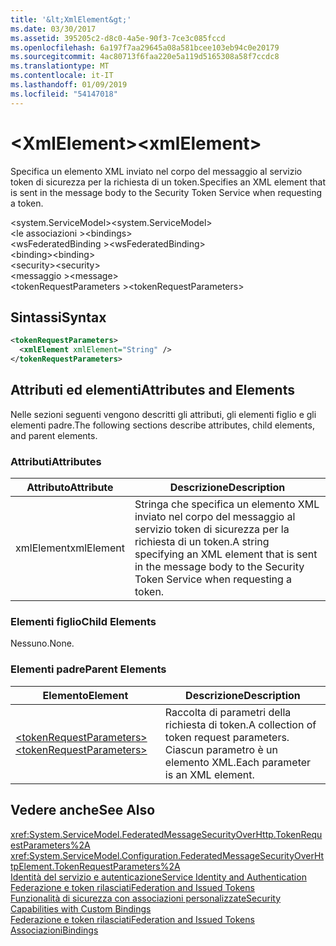 ```yaml
---
title: '&lt;XmlElement&gt;'
ms.date: 03/30/2017
ms.assetid: 395205c2-d8c0-4a5e-90f3-7ce3c085fccd
ms.openlocfilehash: 6a197f7aa29645a08a581bcee103eb94c0e20179
ms.sourcegitcommit: 4ac80713f6faa220e5a119d5165308a58f7ccdc8
ms.translationtype: MT
ms.contentlocale: it-IT
ms.lasthandoff: 01/09/2019
ms.locfileid: "54147018"
---
```

# <a name="ltxmlelementgt"></a><span data-ttu-id="c133c-102">&lt;XmlElement&gt;</span><span class="sxs-lookup"><span data-stu-id="c133c-102">&lt;xmlElement&gt;</span></span>
<span data-ttu-id="c133c-103">Specifica un elemento XML inviato nel corpo del messaggio al servizio token di sicurezza per la richiesta di un token.</span><span class="sxs-lookup"><span data-stu-id="c133c-103">Specifies an XML element that is sent in the message body to the Security Token Service when requesting a token.</span></span>  
  
 <span data-ttu-id="c133c-104">\<system.ServiceModel></span><span class="sxs-lookup"><span data-stu-id="c133c-104">\<system.ServiceModel></span></span>  
<span data-ttu-id="c133c-105">\<le associazioni ></span><span class="sxs-lookup"><span data-stu-id="c133c-105">\<bindings></span></span>  
<span data-ttu-id="c133c-106">\<wsFederatedBinding ></span><span class="sxs-lookup"><span data-stu-id="c133c-106">\<wsFederatedBinding></span></span>  
<span data-ttu-id="c133c-107">\<binding></span><span class="sxs-lookup"><span data-stu-id="c133c-107">\<binding></span></span>  
<span data-ttu-id="c133c-108">\<security></span><span class="sxs-lookup"><span data-stu-id="c133c-108">\<security></span></span>  
<span data-ttu-id="c133c-109">\<messaggio ></span><span class="sxs-lookup"><span data-stu-id="c133c-109">\<message></span></span>  
<span data-ttu-id="c133c-110">\<tokenRequestParameters ></span><span class="sxs-lookup"><span data-stu-id="c133c-110">\<tokenRequestParameters></span></span>  
  
## <a name="syntax"></a><span data-ttu-id="c133c-111">Sintassi</span><span class="sxs-lookup"><span data-stu-id="c133c-111">Syntax</span></span>  
  
```xml  
<tokenRequestParameters>
  <xmlElement xmlElement="String" />
</tokenRequestParameters>
```  
  
## <a name="attributes-and-elements"></a><span data-ttu-id="c133c-112">Attributi ed elementi</span><span class="sxs-lookup"><span data-stu-id="c133c-112">Attributes and Elements</span></span>  
 <span data-ttu-id="c133c-113">Nelle sezioni seguenti vengono descritti gli attributi, gli elementi figlio e gli elementi padre.</span><span class="sxs-lookup"><span data-stu-id="c133c-113">The following sections describe attributes, child elements, and parent elements.</span></span>  
  
### <a name="attributes"></a><span data-ttu-id="c133c-114">Attributi</span><span class="sxs-lookup"><span data-stu-id="c133c-114">Attributes</span></span>  
  
|<span data-ttu-id="c133c-115">Attributo</span><span class="sxs-lookup"><span data-stu-id="c133c-115">Attribute</span></span>|<span data-ttu-id="c133c-116">Descrizione</span><span class="sxs-lookup"><span data-stu-id="c133c-116">Description</span></span>|  
|---------------|-----------------|  
|<span data-ttu-id="c133c-117">xmlElement</span><span class="sxs-lookup"><span data-stu-id="c133c-117">xmlElement</span></span>|<span data-ttu-id="c133c-118">Stringa che specifica un elemento XML inviato nel corpo del messaggio al servizio token di sicurezza per la richiesta di un token.</span><span class="sxs-lookup"><span data-stu-id="c133c-118">A string specifying an XML element that is sent in the message body to the Security Token Service when requesting a token.</span></span>|  
  
### <a name="child-elements"></a><span data-ttu-id="c133c-119">Elementi figlio</span><span class="sxs-lookup"><span data-stu-id="c133c-119">Child Elements</span></span>  
 <span data-ttu-id="c133c-120">Nessuno.</span><span class="sxs-lookup"><span data-stu-id="c133c-120">None.</span></span>  
  
### <a name="parent-elements"></a><span data-ttu-id="c133c-121">Elementi padre</span><span class="sxs-lookup"><span data-stu-id="c133c-121">Parent Elements</span></span>  
  
|<span data-ttu-id="c133c-122">Elemento</span><span class="sxs-lookup"><span data-stu-id="c133c-122">Element</span></span>|<span data-ttu-id="c133c-123">Descrizione</span><span class="sxs-lookup"><span data-stu-id="c133c-123">Description</span></span>|  
|-------------|-----------------|  
|[<span data-ttu-id="c133c-124">\<tokenRequestParameters></span><span class="sxs-lookup"><span data-stu-id="c133c-124">\<tokenRequestParameters></span></span>](../../../../../docs/framework/configure-apps/file-schema/wcf/tokenrequestparameters.md)|<span data-ttu-id="c133c-125">Raccolta di parametri della richiesta di token.</span><span class="sxs-lookup"><span data-stu-id="c133c-125">A collection of token request parameters.</span></span> <span data-ttu-id="c133c-126">Ciascun parametro è un elemento XML.</span><span class="sxs-lookup"><span data-stu-id="c133c-126">Each parameter is an XML element.</span></span>|  
  
## <a name="see-also"></a><span data-ttu-id="c133c-127">Vedere anche</span><span class="sxs-lookup"><span data-stu-id="c133c-127">See Also</span></span>  
 <xref:System.ServiceModel.FederatedMessageSecurityOverHttp.TokenRequestParameters%2A>  
 <xref:System.ServiceModel.Configuration.FederatedMessageSecurityOverHttpElement.TokenRequestParameters%2A>  
 [<span data-ttu-id="c133c-128">Identità del servizio e autenticazione</span><span class="sxs-lookup"><span data-stu-id="c133c-128">Service Identity and Authentication</span></span>](../../../../../docs/framework/wcf/feature-details/service-identity-and-authentication.md)  
 [<span data-ttu-id="c133c-129">Federazione e token rilasciati</span><span class="sxs-lookup"><span data-stu-id="c133c-129">Federation and Issued Tokens</span></span>](../../../../../docs/framework/wcf/feature-details/federation-and-issued-tokens.md)  
 [<span data-ttu-id="c133c-130">Funzionalità di sicurezza con associazioni personalizzate</span><span class="sxs-lookup"><span data-stu-id="c133c-130">Security Capabilities with Custom Bindings</span></span>](../../../../../docs/framework/wcf/feature-details/security-capabilities-with-custom-bindings.md)  
 [<span data-ttu-id="c133c-131">Federazione e token rilasciati</span><span class="sxs-lookup"><span data-stu-id="c133c-131">Federation and Issued Tokens</span></span>](../../../../../docs/framework/wcf/feature-details/federation-and-issued-tokens.md)  
 [<span data-ttu-id="c133c-132">Associazioni</span><span class="sxs-lookup"><span data-stu-id="c133c-132">Bindings</span></span>](../../../../../docs/framework/wcf/bindings.md)
